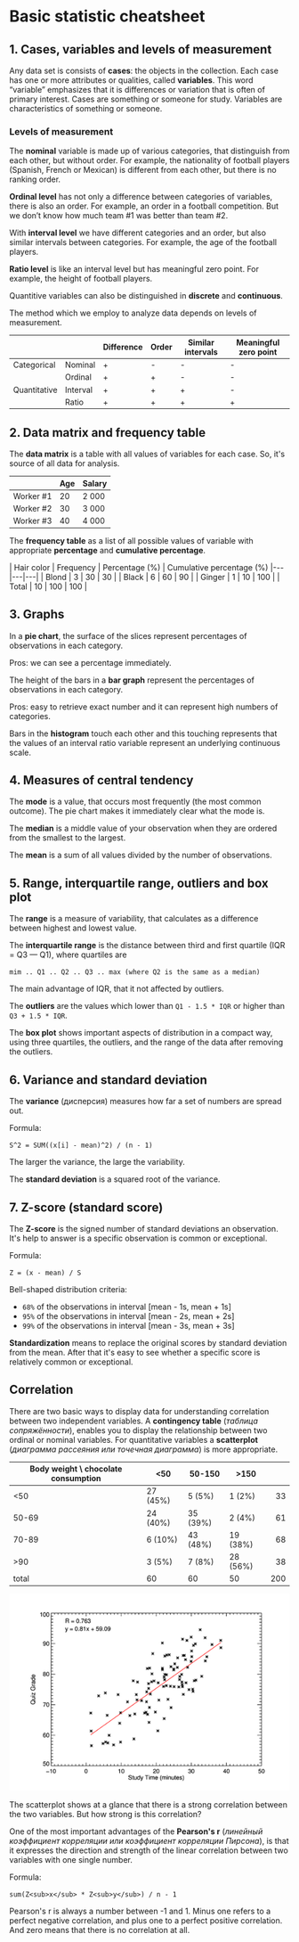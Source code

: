 # Basic statistic cheatsheet

## 1. Cases, variables and levels of measurement

Any data set is consists of **cases**: the objects in the collection. Each case has one or more attributes or qualities, called **variables**. This word “variable” emphasizes that it is differences or variation that is often of primary interest. Cases are something or someone for study. Variables are characteristics of something or someone.

### Levels of measurement

The **nominal** variable is made up of various categories, that distinguish from each other, but without order. For example, the nationality of football players (Spanish, French or Mexican) is different from each other, but there is no ranking order.

**Ordinal level** has not only a difference between categories of variables, there is also an order. For example, an order in a football competition. But we don’t know how much team #1 was better than team #2.

With **interval level** we have different categories and an order, but also similar intervals between categories. For example, the age of the football players.

**Ratio level** is like an interval level but has meaningful zero point. For example, the height of football players.

Quantitive variables can also be distinguished in **discrete** and **continuous**.

The method which we employ to analyze data depends on levels of measurement.

|              |          | Difference | Order | Similar intervals | Meaningful zero point |
|---|---|---|---|---|---|
| Categorical  | Nominal  | + | - | - | - |
|              | Ordinal  | + | + | - | - |
| Quantitative | Interval | + | + | + | - |
|              | Ratio    | + | + | + | + |

## 2. Data matrix and frequency table

The **data matrix** is a table with all values of variables for each case. So, it's source of all data for analysis.

|            | Age | Salary |
|---|---|---|
| Worker #1 | 20 | 2 000 |
| Worker #2 | 30 | 3 000  |
| Worker #3 | 40 | 4 000 |

The **frequency table** as a list of all possible values of variable with appropriate **percentage** and **cumulative percentage**.

| Hair color | Frequency | Percentage (%) | Cumulative percentage (%)
|---|---|---|
| Blond | 3 | 30 | 30 |
| Black | 6 | 60  | 90 |
| Ginger | 1 | 10 | 100 |
| Total | 10 | 100 | 100 |

## 3. Graphs

In a **pie chart**, the surface of the slices represent percentages of observations in each category.

Pros: we can see a percentage immediately.

The height of the bars in a **bar graph** represent the percentages of observations in each category.

Pros: easy to retrieve exact number and it can represent high numbers of categories.

Bars in the **histogram** touch each other and this touching represents that the values of an interval ratio variable represent an underlying continuous scale.

## 4. Measures of central tendency

The **mode** is a value, that occurs most frequently (the most common outcome). The pie chart makes it immediately clear what the mode is.

The **median** is a middle value of your observation when they are ordered from the smallest to the largest.

The **mean** is a sum of all values divided by the number of observations.

## 5. Range, interquartile range, outliers and box plot

The **range** is a measure of variability, that calculates as a difference between highest and lowest value.

The **interquartile range** is the distance between third and first quartile (IQR = Q3 — Q1), where quartiles are

```
mim .. Q1 .. Q2 .. Q3 .. max (where Q2 is the same as a median)
```

The main advantage of IQR, that it not affected by outliers.

The **outliers** are the values which lower than `Q1 - 1.5 * IQR` or higher than `Q3 + 1.5 * IQR`.

The **box plot** shows important aspects of distribution in a compact way, using three quartiles, the outliers, and the range of the data after removing the outliers.

## 6. Variance and standard deviation

The **variance** (дисперсия) measures how far a set of numbers are spread out.

Formula:

```
S^2 = SUM((x[i] - mean)^2) / (n - 1)
```

The larger the variance, the large the variability.

The **standard deviation** is a squared root of the variance.

## 7. Z-score (standard score)

The **Z-score** is the signed number of standard deviations an observation. It's help to answer is a specific observation is common or exceptional.

Formula:

```
Z = (x - mean) / S
```

Bell-shaped distribution criteria:

 * `68%` of the observations in interval [mean - 1s, mean + 1s]
 * `95%` of the observations in interval [mean - 2s, mean + 2s]
 * `99%` of the observations in interval [mean - 3s, mean + 3s]

 **Standardization** means to replace the original scores by standard deviation from the mean. After that it's easy to see whether a specific score is relatively common or exceptional.

## Correlation

There are two basic ways to display data for understanding correlation between two independent variables. A **contingency table** (*таблица сопряжённости*), enables you to display the relationship between two ordinal or nominal variables. For quantitative variables a **scatterplot** (*диаграмма рассеяния или точечная диаграмма*) is more appropriate.

| Body weight \ chocolate consumption | <50      | 50-150   | >150     |     |
|-------------------------------------|----------|----------|----------|----:|
| <50                                 | 27 (45%) | 5 (5%)   | 1 (2%)   | 33  |
| 50-69                               | 24 (40%) | 35 (39%) | 2 (4%)   | 61  |
| 70-89                               | 6 (10%)  | 43 (48%) | 19 (38%) | 68  |
| >90                                 | 3 (5%)   | 7 (8%)   | 28 (56%) | 38  |
| total                               | 60       | 60       | 50       | 200 |

![Scatterplot example](images/scatter.png?raw=true)

The scatterplot shows at a glance that there is a strong correlation between the two variables. But how strong is this correlation?

One of the most important advantages of the **Pearson's r** (*линейный коэффициент корреляции или коэффициент корреляции Пирсона*), is that it expresses the direction and strength of the linear correlation between two variables with one single number.

Formula:

```
sum(Z<sub>x</sub> * Z<sub>y</sub>) / n - 1
```

Pearson's r is always a number between -1 and 1. Minus one refers to a perfect negative correlation, and plus one to a perfect positive correlation. And zero means that there is no correlation at all.
